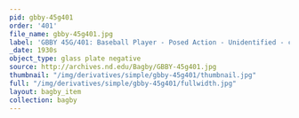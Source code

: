 ```yaml
---
pid: gbby-45g401
order: '401'
file_name: gbby-45g401.jpg
label: 'GBBY 45G/401: Baseball Player - Posed Action - Unidentified - c1930s'
_date: 1930s
object_type: glass plate negative
source: http://archives.nd.edu/Bagby/GBBY-45g401.jpg
thumbnail: "/img/derivatives/simple/gbby-45g401/thumbnail.jpg"
full: "/img/derivatives/simple/gbby-45g401/fullwidth.jpg"
layout: bagby_item
collection: bagby
---
```

